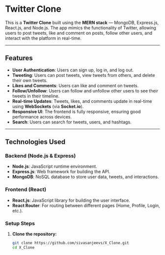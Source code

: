 # Twitter Clone

This is a **Twitter Clone** built using the **MERN stack** — MongoDB, Express.js, React.js, and Node.js. The app mimics the functionality of Twitter, allowing users to post tweets, like and comment on posts, follow other users, and interact with the platform in real-time.

---

## Features

- **User Authentication**: Users can sign up, log in, and log out.
- **Tweeting**: Users can post tweets, view tweets from others, and delete their own tweets.
- **Likes and Comments**: Users can like and comment on tweets.
- **Follow/Unfollow**: Users can follow and unfollow other users to see their tweets in their timeline.
- **Real-time Updates**: Tweets, likes, and comments update in real-time using **WebSockets** (via **Socket.io**).
- **Responsive UI**: The frontend is fully responsive, ensuring good performance across devices.
- **Search**: Users can search for tweets, users, and hashtags.

---

## Technologies Used

### Backend (Node.js & Express)

- **Node.js**: JavaScript runtime environment.
- **Express.js**: Web framework for building the API.
- **MongoDB**: NoSQL database to store user data, tweets, and interactions.

### Frontend (React)

- **React.js**: JavaScript library for building the user interface.
- **React Router**: For routing between different pages (Home, Profile, Login, etc.).

### Setup Steps

1. **Clone the repository:**

   ```bash
   git clone https://github.com/sivasanjeevs/X_Clone.git
   cd X_Clone

